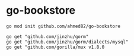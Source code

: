 # go-bookstore


```
go mod init github.com/ahmed82/go-bookstore
```

```
go get "github.com/jinzhu/gorm"
go get "github.com/jinzhu/gorm/dialects/mysql"
go get "github.com/gorilla/mux v1.8.0
```










